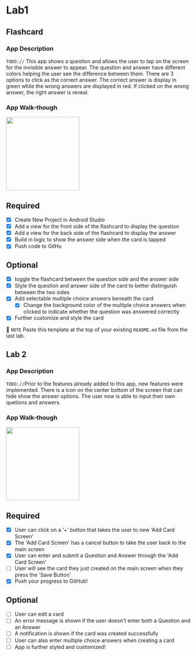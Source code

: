 # Lab1
## Flashcard

### App Description
`TODO://` This app shows a question and allows the user to tap on the screen for the invisible answer to appear. The question and answer have different colors helping the user see the difference between them. There are 3 options to click as the correct answer. The correct answer is display in green while the wrong answers are displayed in red. If clicked on the wrong answer, the right answer is reveal.

### App Walk-though
<img src="https://i.imgur.com/bhLuOCA.gif" width=200><br>

## Required
- [x] Create New Project in Android Studio
- [x] Add a view for the front side of the flashcard to display the question
- [x] Add a view for the back side of the flashcard to display the answer
- [x] Build in logic to show the answer side when the card is tapped
- [x] Push code to GitHu
## Optional
- [x] toggle the flashcard between the question side and the answer side
- [x] Style the question and answer side of the card to better distinguish between the two sides
- [x] Add selectable multiple choice answers beneath the card
   - [x] Change the background color of the multiple choice answers when clicked to indicate whether the question was answered correctly
- [x] Further customize and style the card

📝 `NOTE` Paste this template at the top of your existing `README.md` file from the last lab.

## Lab 2

### App Description
`TODO://`Prior to the features already added to this app, new features were implemented. There is a icon on the center bottom of the screen that can hide show the answer options. The user now is able to input their own quetions and answers. 

### App Walk-though

<img src="https://i.imgur.com/4iai2r9.gif" width=200><br>

## Required
- [x] User can click on a ‘+’ button that takes the user to new ‘Add Card Screen’
- [x] The 'Add Card Screen' has a cancel button to take the user back to the main screen
- [x] User can enter and submit a Question and Answer through the 'Add Card Screen'
- [ ] User will see the card they just created on the main screen when they press the 'Save Button'
- [x] Push your progress to GitHub!

## Optional
- [ ] User can edit a card
- [ ] An error message is shown if the user doesn't enter both a Question and an Answer
- [ ] A notification is shown if the card was created successfully
- [ ] User can also enter multiple choice answers when creating a card
- [ ] App is further styled and customized!
